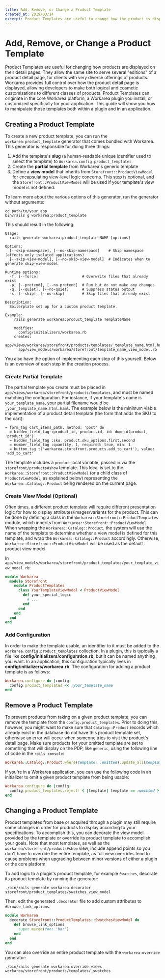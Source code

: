 ```yaml
---
title: Add, Remove, or Change a Product Template
created_at: 2019/03/14
excerpt: Product Templates are useful to change how the product is displayed on its detail page. This guide will show you how to manipulate these templates both within a plugin and in an application.
---
```


# Add, Remove, or Change a Product Template

Product Templates are useful for changing how products are displayed on their detail pages. They allow the same site to serve several "editions" of a product detail page, for clients with very diverse offerings of products. Workarea provides full control over how the product detail page is displayed, allowing developers to make both logical and cosmetic customizations to different classes of products. Product Templates can originate in the core Workarea platform, a Workarea plugin you install, or customized specifically for your application. This guide will show you how to manipulate those templates both within a plugin and in an application.

## Creating a Product Template

To create a new product template, you can run the `workarea:product_template` generator that comes bundled with Workarea. This generator is responsible for doing three things:

1. Add the template's **slug** (a human-readable unique identifier used to select the template) to `Workarea.config.product_templates`
2. Create the **partial template** from Workarea's generic template
3. Define a **view model** that inherits from `Storefront::ProductViewModel` for encapsulating view-level logic concerns. This step is optional, and the `Storefront::ProductViewModel` will be used if your template's view model is not defined.

To learn more about the various options of this generator, run the generator without arguments:

```
cd path/to/your_app
bin/rails g workarea:product_template
```

This should result in the following:

```
Usage:
  rails generate workarea:product_template NAME [options]

Options:
  [--skip-namespace], [--no-skip-namespace]    # Skip namespace (affects only isolated applications)
  [--skip-view-model], [--no-skip-view-model]  # Indicates when to generate skip-view-model

Runtime options:
  -f, [--force]                    # Overwrite files that already exist
  -p, [--pretend], [--no-pretend]  # Run but do not make any changes
  -q, [--quiet], [--no-quiet]      # Suppress status output
  -s, [--skip], [--no-skip]        # Skip files that already exist

Description:
  Boilerplate set up for a custom product template.

Example:
    rails generate workarea:product_template TemplateName

    modifies:
      config/initializers/workarea.rb
    creates:
      app/views/workarea/storefront/products/templates/_template_name.html.haml
      app/view_models/workarea/storefront/template_name_view_model.rb
```

You also have the option of implementing each step of this yourself. Below is an overview of each step in the creation process.

### Create Partial Template

The partial template you create must be placed in `app/views/workarea/storefront/products/templates`, and must be named matching the configuration. For instance, if your template's name is `your_template_name`, your partial filename would be `_your_template_name.html.haml`. The example below is the minimum viable implementation of a product detail template (the form that adds the SKU to the cart):

```haml
= form_tag cart_items_path, method: 'post' do
  = hidden_field_tag :product_id, product.id, id: dom_id(product, 'product_id')
  = hidden_field_tag :sku, product.sku_options.first.second
  = number_field_tag :quantity, 1, required: true, min: 1
  = button_tag t('workarea.storefront.products.add_to_cart'), value: 'add_to_cart'
```

The template includes a `product` local variable, passed in via the `storefront/products#show` template. This local is set to the `Workarea::Storefront::ProductViewModel` (or a child class of `ProductViewModel`, as explained below) representing the `Workarea::Catalog::Product` being rendered on the current page.

### Create View Model (Optional)

Often times, a different product template will require different presentation logic for how to display attributes/images/variants for the product. This can be done by defining a class in the `Workarea::Storefront::ProductTemplates` module, which inherits from `Workarea::Storefront::ProductViewModel`. When wrapping the `Workarea::Catalog::Product`, the system will use the name of the template to determine whether a view model is defined for this template, and wrap the `Workarea::Catalog::Product` accordingly. Otherwise, `Workarea::Storefront::ProductViewModel` will be used as the default product view model.

In `app/view_models/workarea/storefront/product_templates/your_template_view_model.rb`:

```ruby
module Workarea
  module Storefront
    module ProductTemplates
      class YourTemplateViewModel < ProductViewModel
        def your_special_logic
          # ...
        end
      end
    end
  end
end
```

### Add Configuration

In order to make the template usable, an identifier to it must be added to the `Workarea.config.product_templates` collection. In a plugin, this is typically a file like **config/initializers/configuration.rb**, but it can be named anything you want. In an application, this configuration typically lives in **config/initializers/workarea.rb**. The configuration for adding a product template is as follows:

```ruby
Workarea.configure do |config|
  config.product_templates << :your_template_name
end
```

## Remove a Product Template

To prevent products from taking on a given product template, you can remove the template from the `config.product_templates`. Prior to doing this, however, you might want to make sure that `Catalog::Product` records which already exist in the database do not have this product template set, otherwise an error will occur when someone tries to visit the product's detail page. Make sure products for your omitted template are set to something that will display on the PDP, like `generic`, using the following line of code in the `rails console`:

```ruby
Workarea::Catalog::Product.where(template: :omitted).update_all(template: :generic)
```

If you're in a Workarea application, you can use the following code in an initializer to omit a given product template from being usable:

```ruby
Workarea.configure do |config|
  config.product_templates.reject! { |template| template == :omitted }
end
```

## Changing a Product Template

Product templates from base or acquired through a plugin may still require some changes in order for products to display according to your specifications. To accomplish this, you can decorate the view model provided by the template or override its product template to accomplish your goals. Note that most templates, as well as the `workarea/storefront/products#show` view, include append points so you don't have to override the entire template, as full view overrides tend to cause problems when upgrading between minor versions of either a plugin or the core platform.

To add logic to a plugin's product template, for example `Swatches`, decorate its product template by running the generator:

```
./bin/rails generate workarea:decorator storefront/product_templates/swatches_view_model
```

Then, edit the generated `.decorator` file to add custom attributes to `#browse_link_options`:

```ruby
module Workarea
  decorate Storefront::ProductTemplates::SwatchesViewModel do
    def browse_link_options
      super.merge(foo: 'bar')
    end
  end
end
```

You can also override an entire product template with the `workarea:override` generator:

```
./bin/rails generate workarea:override views workarea/storefront/products/templates/_swatches
```
